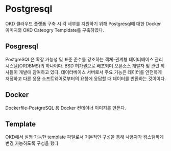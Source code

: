 Postgresql
==========

OKD 클라우드 플랫폼 구축 시 각 세부를 지원하기 위해 Postgresql에 대한 Docker 이미지와 OKD Cateogry Templdate를 구축하였다.

## Posgresql

PostgreSQL은 확장 가능성 및 표준 준수를 강조하는 객체-관계형 데이터베이스 관리 시스템(ORDBMS)의 하나이다. BSD 허가권으로 배포되며 오픈소스 개발자 및 관련 회사들이 개발에 참여하고 있다. 데이터베이스 서버로서 주요 기능은 데이터를 안전하게 저장하고 다른 응용 소프트웨어로부터의 요청에 응답할 때 데이터를 반환하는 것이이다. 

## Docker
Dockerfile-PostgreSQL 용 Docker 컨테이너 이미지를 만든다.

## Template
OKD에서 실행 가능한 template 파일로서 기본적인 구성을 통해 사용자가 컴스텀하게 변경 가능하도록 구성을 했다